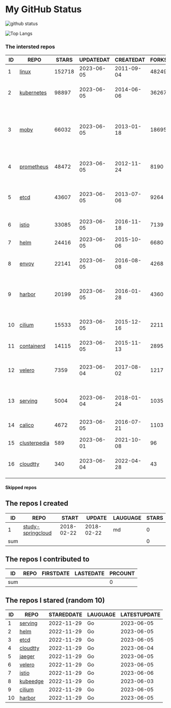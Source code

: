 # My GitHub Status

<img src="https://github-readme-stats-1.yihong0618.vercel.app/api?username=daoqingniu&show_icons=true&&&hide_title=true&count_private=true" alt="github status" />

![Top Langs](https://github-readme-stats-1.yihong0618.vercel.app/api/top-langs/?username=daoqingniu&layout=compact)

<!--START_SECTION:github_repos-->
### The intersted repos
| ID |                              REPO                               | STARS  | UPDATEDAT  | CREATEDAT  | FORKSCOUNT |                                              DESCRIPTIONS                                              |
|----|-----------------------------------------------------------------|--------|------------|------------|------------|--------------------------------------------------------------------------------------------------------|
|  1 | [linux](https://github.com/torvalds/linux)                      | 152718 | 2023-06-05 | 2011-09-04 |      48249 | Linux kernel source tree                                                                               |
|  2 | [kubernetes](https://github.com/kubernetes/kubernetes)          |  98897 | 2023-06-05 | 2014-06-06 |      36267 | Production-Grade Container Scheduling and Management                                                   |
|  3 | [moby](https://github.com/moby/moby)                            |  66032 | 2023-06-05 | 2013-01-18 |      18695 | Moby Project - a collaborative project for the container ecosystem to assemble container-based systems |
|  4 | [prometheus](https://github.com/prometheus/prometheus)          |  48472 | 2023-06-05 | 2012-11-24 |       8190 | The Prometheus monitoring system and time series database.                                             |
|  5 | [etcd](https://github.com/etcd-io/etcd)                         |  43607 | 2023-06-05 | 2013-07-06 |       9264 | Distributed reliable key-value store for the most critical data of a distributed system                |
|  6 | [istio](https://github.com/istio/istio)                         |  33085 | 2023-06-05 | 2016-11-18 |       7139 | Connect, secure, control, and observe services.                                                        |
|  7 | [helm](https://github.com/helm/helm)                            |  24416 | 2023-06-05 | 2015-10-06 |       6680 | The Kubernetes Package Manager                                                                         |
|  8 | [envoy](https://github.com/envoyproxy/envoy)                    |  22141 | 2023-06-05 | 2016-08-08 |       4268 | Cloud-native high-performance edge/middle/service proxy                                                |
|  9 | [harbor](https://github.com/goharbor/harbor)                    |  20199 | 2023-06-05 | 2016-01-28 |       4360 | An open source trusted cloud native registry project that stores, signs, and scans content.            |
| 10 | [cilium](https://github.com/cilium/cilium)                      |  15533 | 2023-06-05 | 2015-12-16 |       2211 | eBPF-based Networking, Security, and Observability                                                     |
| 11 | [containerd](https://github.com/containerd/containerd)          |  14115 | 2023-06-05 | 2015-11-13 |       2895 | An open and reliable container runtime                                                                 |
| 12 | [velero](https://github.com/vmware-tanzu/velero)                |   7359 | 2023-06-04 | 2017-08-02 |       1217 | Backup and migrate Kubernetes applications and their persistent volumes                                |
| 13 | [serving](https://github.com/knative/serving)                   |   5004 | 2023-06-04 | 2018-01-24 |       1035 | Kubernetes-based, scale-to-zero, request-driven compute                                                |
| 14 | [calico](https://github.com/projectcalico/calico)               |   4672 | 2023-06-05 | 2016-07-21 |       1103 | Cloud native networking and network security                                                           |
| 15 | [clusterpedia](https://github.com/clusterpedia-io/clusterpedia) |    589 | 2023-06-01 | 2021-10-08 |         96 | The Encyclopedia of Kubernetes clusters                                                                |
| 16 | [cloudtty](https://github.com/cloudtty/cloudtty)                |    340 | 2023-06-04 | 2022-04-28 |         43 | A Friendly Kubernetes CloudShell (Web Terminal) !                                                      |



#### Skipped repos
<!--END_SECTION:github_repos-->

<!--START_SECTION:my_github-->
## The repos I created
| ID  |                                 REPO                                 |   START    |   UPDATE   | LAUGUAGE | STARS |
|-----|----------------------------------------------------------------------|------------|------------|----------|-------|
|   1 | [study-springcloud](https://github.com/daoqingniu/study-springcloud) | 2018-02-22 | 2018-02-22 | md       |     0 |
| sum |                                                                      |            |            |          |     0 |

## The repos I contributed to
| ID  | REPO | FIRSTDATE | LASTEDATE | PRCOUNT |
|-----|------|-----------|-----------|---------|
| sum |      |           |           |       0 |

## The repos I stared (random 10)
| ID |                       REPO                        | STAREDDATE | LAUGUAGE | LATESTUPDATE |
|----|---------------------------------------------------|------------|----------|--------------|
|  1 | [serving](https://github.com/knative/serving)     | 2022-11-29 | Go       | 2023-06-05   |
|  2 | [helm](https://github.com/helm/helm)              | 2022-11-29 | Go       | 2023-06-05   |
|  3 | [etcd](https://github.com/etcd-io/etcd)           | 2022-11-29 | Go       | 2023-06-05   |
|  4 | [cloudtty](https://github.com/cloudtty/cloudtty)  | 2022-11-29 | Go       | 2023-06-04   |
|  5 | [jaeger](https://github.com/jaegertracing/jaeger) | 2022-11-29 | Go       | 2023-06-05   |
|  6 | [velero](https://github.com/vmware-tanzu/velero)  | 2022-11-29 | Go       | 2023-06-05   |
|  7 | [istio](https://github.com/istio/istio)           | 2022-11-29 | Go       | 2023-06-06   |
|  8 | [kubeedge](https://github.com/kubeedge/kubeedge)  | 2022-11-29 | Go       | 2023-06-03   |
|  9 | [cilium](https://github.com/cilium/cilium)        | 2022-11-29 | Go       | 2023-06-05   |
| 10 | [harbor](https://github.com/goharbor/harbor)      | 2022-11-29 | Go       | 2023-06-05   |

<!--END_SECTION:my_github-->
